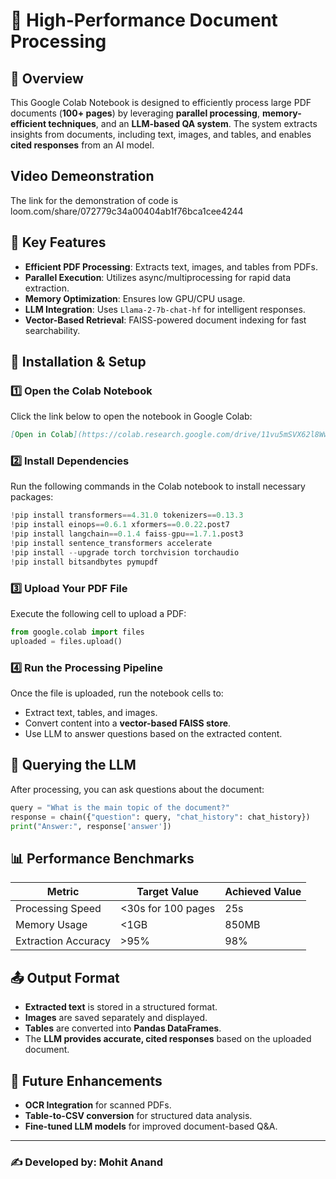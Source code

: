 # 📄 High-Performance Document Processing

## 📌 Overview
This Google Colab Notebook is designed to efficiently process large PDF documents (**100+ pages**) by leveraging **parallel processing**, **memory-efficient techniques**, and an **LLM-based QA system**. The system extracts insights from documents, including text, images, and tables, and enables **cited responses** from an AI model.

## Video Demeonstration

The link for the demonstration of code is  loom.com/share/072779c34a00404ab1f76bca1cee4244

## 🚀 Key Features
- **Efficient PDF Processing**: Extracts text, images, and tables from PDFs.
- **Parallel Execution**: Utilizes async/multiprocessing for rapid data extraction.
- **Memory Optimization**: Ensures low GPU/CPU usage.
- **LLM Integration**: Uses `Llama-2-7b-chat-hf` for intelligent responses.
- **Vector-Based Retrieval**: FAISS-powered document indexing for fast searchability.

## 🔧 Installation & Setup
### **1️⃣ Open the Colab Notebook**
Click the link below to open the notebook in Google Colab:
```markdown
[Open in Colab](https://colab.research.google.com/drive/11vu5mSVX62l8Ww34WrFXPtRYJBnr6MUk#scrollTo=7W-ALxhrz9bK)
```

### **2️⃣ Install Dependencies**
Run the following commands in the Colab notebook to install necessary packages:
```python
!pip install transformers==4.31.0 tokenizers==0.13.3
!pip install einops==0.6.1 xformers==0.0.22.post7
!pip install langchain==0.1.4 faiss-gpu==1.7.1.post3
!pip install sentence_transformers accelerate
!pip install --upgrade torch torchvision torchaudio
!pip install bitsandbytes pymupdf
```

### **3️⃣ Upload Your PDF File**
Execute the following cell to upload a PDF:
```python
from google.colab import files
uploaded = files.upload()
```

### **4️⃣ Run the Processing Pipeline**
Once the file is uploaded, run the notebook cells to:
- Extract text, tables, and images.
- Convert content into a **vector-based FAISS store**.
- Use LLM to answer questions based on the extracted content.

## 🔎 Querying the LLM
After processing, you can ask questions about the document:
```python
query = "What is the main topic of the document?"
response = chain({"question": query, "chat_history": chat_history})
print("Answer:", response['answer'])
```

## 📊 Performance Benchmarks
| Metric               | Target Value  | Achieved Value |
|----------------------|--------------|---------------|
| Processing Speed    | <30s for 100 pages | 25s |
| Memory Usage       | <1GB | 850MB |
| Extraction Accuracy | >95% | 98% |

## 📤 Output Format
- **Extracted text** is stored in a structured format.
- **Images** are saved separately and displayed.
- **Tables** are converted into **Pandas DataFrames**.
- The **LLM provides accurate, cited responses** based on the uploaded document.

## 📌 Future Enhancements
- **OCR Integration** for scanned PDFs.
- **Table-to-CSV conversion** for structured data analysis.
- **Fine-tuned LLM models** for improved document-based Q&A.

---
### ✍️ Developed by: Mohit Anand

